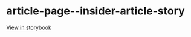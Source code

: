 # article-page--insider-article-story

[View in storybook](https://raw.githack.com/Independent-Digital-News-and-Media-Ltd/standard-pwamp-sb/PR-436-sb/index.html?path=/story/article-page--insider-article-story)